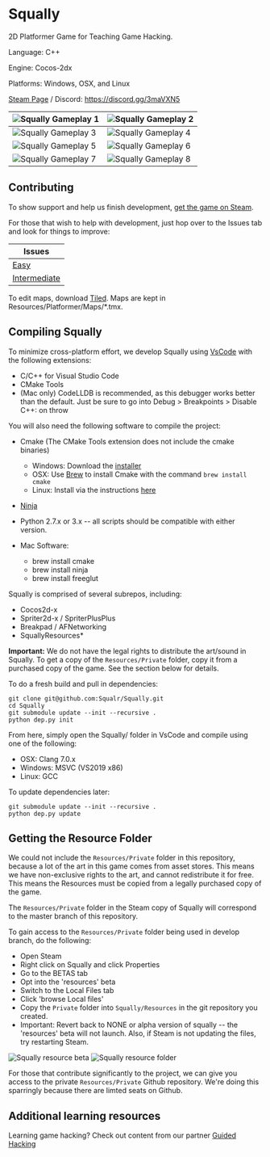 Squally
=========
2D Platformer Game for Teaching Game Hacking.

Language: C++

Engine: Cocos-2dx

Platforms: Windows, OSX, and Linux

[Steam Page](https://store.steampowered.com/app/770200/Squally/) / Discord: https://discord.gg/3maVXN5

![Squally Gameplay 1](https://i.imgur.com/M2KMSZ9.png) | ![Squally Gameplay 2](https://i.imgur.com/8jsCkX2.png)
------------ | -------------
![Squally Gameplay 3](https://i.imgur.com/1hvYk3K.png) | ![Squally Gameplay 4](https://i.imgur.com/bOSKa7p.png)
![Squally Gameplay 5](https://i.imgur.com/D9aIKSJ.png) | ![Squally Gameplay 6](https://i.imgur.com/iYUfJGq.png)
![Squally Gameplay 7](https://i.imgur.com/wGVSBFR.png) | ![Squally Gameplay 8](https://i.imgur.com/U7C2fXh.png)

Contributing
------------
To show support and help us finish development, [get the game on Steam](https://store.steampowered.com/app/770200/Squally/).

For those that wish to help with development, just hop over to the Issues tab and look for things to improve:

Issues |
------------ |
[Easy](https://github.com/Squalr/Squally/labels/good%20first%20issue) |
[Intermediate](https://github.com/Squalr/Squally/labels/good%20first%20issue%20%28intermediate%29) |

To edit maps, download [Tiled](https://www.mapeditor.org/). Maps are kept in Resources/Platformer/Maps/*.tmx.

Compiling Squally
------------
To minimize cross-platform effort, we develop Squally using [VsCode](https://code.visualstudio.com/) with the following extensions:
- C/C++ for Visual Studio Code
- CMake Tools
- (Mac only) CodeLLDB is recommended, as this debugger works better than the default. Just be sure to go into Debug > Breakpoints > Disable C++: on throw

You will also need the following software to compile the project:
- Cmake (The CMake Tools extension does not include the cmake binaries)
    - Windows: Download the [installer](https://cmake.org/download/)
    - OSX: Use [Brew](https://brew.sh/) to install Cmake with the command `brew install cmake`
    - Linux: Install via the instructions [here](https://cgold.readthedocs.io/en/latest/first-step/installation.html)
- [Ninja](https://github.com/ninja-build/ninja/wiki/Pre-built-Ninja-packages)
- Python 2.7.x or 3.x -- all scripts should be compatible with either version.

- Mac Software:
    - brew install cmake
    - brew install ninja
    - brew install freeglut

Squally is comprised of several subrepos, including:
- Cocos2d-x
- Spriter2d-x / SpriterPlusPlus
- Breakpad / AFNetworking
- SquallyResources*

**Important:** We do not have the legal rights to distribute the art/sound in Squally. To get a copy of the `Resources/Private` folder, copy it from a purchased copy of the game. See the section below for details.

To do a fresh build and pull in dependencies:
```
git clone git@github.com:Squalr/Squally.git
cd Squally
git submodule update --init --recursive .
python dep.py init
```

From here, simply open the Squally/ folder in VsCode and compile using one of the following:
- OSX: Clang 7.0.x
- Windows: MSVC (VS2019 x86)
- Linux: GCC

To update dependencies later:
```
git submodule update --init --recursive .
python dep.py update
```

Getting the Resource Folder
------------
We could not include the `Resources/Private` folder in this repository, because a lot of the art in this game comes from asset stores. This means we have non-exclusive rights to the art, and cannot redistribute it for free. This means the Resources must be copied from a legally purchased copy of the game.

The `Resources/Private` folder in the Steam copy of Squally will correspond to the master branch of this repository.

To gain access to the `Resources/Private` folder being used in develop branch, do the following:
- Open Steam
- Right click on Squally and click Properties
- Go to the BETAS tab
- Opt into the 'resources' beta
- Switch to the Local Files tab
- Click 'browse Local files'
- Copy the `Private` folder into `Squally/Resources` in the git repository you created.
- Important: Revert back to NONE or alpha version of squally -- the 'resources' beta will not launch. Also, if Steam is not updating the files, try restarting Steam.

![Squally resource beta](https://i.imgur.com/012eDxg.png)
![Squally resource folder](https://i.imgur.com/5PaDZiG.png)

For those that contribute significantly to the project, we can give you access to the private `Resources/Private` Github repository. We're doing this sparringly because there are limted seats on Github.

Additional learning resources
------------
Learning game hacking? Check out content from our partner [Guided Hacking](https://guidedhacking.com/)
